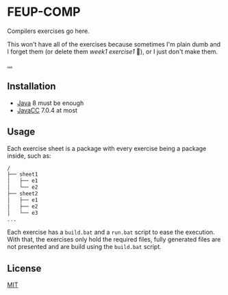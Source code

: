 # FEUP-COMP

Compilers exercises go here.

This won't have all of the exercises because sometimes I'm plain dumb and I forget them (or delete them _week1 exercise1_ 👀), or I just don't make them.

[...](https://youtu.be/5q7ogw9K1nQ)

## Installation

- [Java](https://openjdk.java.net/install/) 8 must be enough
- [JavaCC](https://github.com/javacc/javacc/releases) 7.0.4 at most

## Usage

Each exercise sheet is a package with every exercise being a package inside, such as:

```md
/
├── sheet1
│   ├── e1
│   └── e2
├── sheet2
│   ├── e1
│   ├── e2
│   └── e3
...
```

Each exercise has a `build.bat` and a `run.bat` script to ease the execution. With that, the exercises only hold the required files, fully generated files are not presented and are build using the `build.bat` script.

## License

[MIT](https://opensource.org/licenses/MIT)
